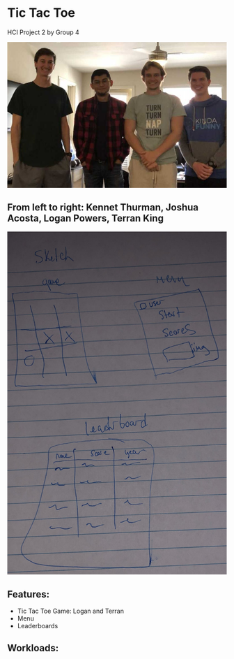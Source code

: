 # Tic Tac Toe 
HCI Project 2 by Group 4

![group](https://github.com/kennet22/P2.4/blob/master/groupImage.jpg?raw=false)

## From left to right: Kennet Thurman, Joshua Acosta, Logan Powers, Terran King

![sketch](https://github.com/kennet22/P2.4/blob/master/tictactoeSketch.jpg?raw=true)

## Features:
- Tic Tac Toe Game: Logan and Terran
- Menu
- Leaderboards

## Workloads:
